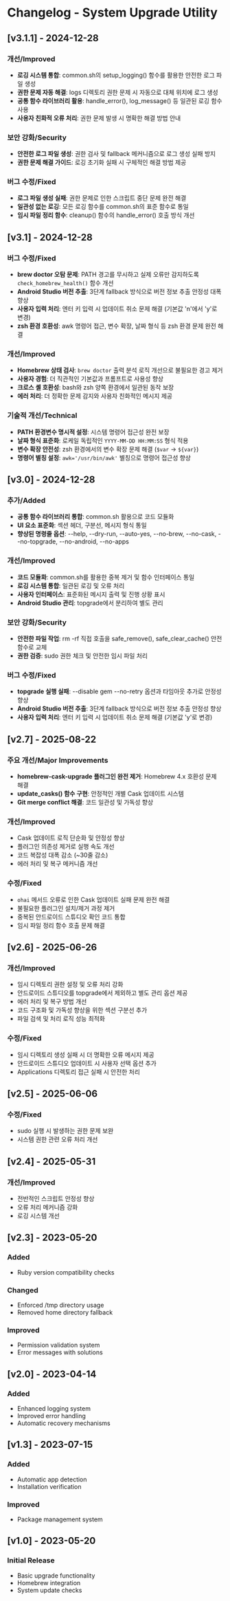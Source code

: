 # Changelog - System Upgrade Utility

## [v3.1.1] - 2024-12-28

### 개선/Improved

- **로깅 시스템 통합**: common.sh의 setup_logging() 함수를 활용한 안전한 로그 파일 생성
- **권한 문제 자동 해결**: logs 디렉토리 권한 문제 시 자동으로 대체 위치에 로그 생성
- **공통 함수 라이브러리 활용**: handle_error(), log_message() 등 일관된 로깅 함수 사용
- **사용자 친화적 오류 처리**: 권한 문제 발생 시 명확한 해결 방법 안내

### 보안 강화/Security

- **안전한 로그 파일 생성**: 권한 검사 및 fallback 메커니즘으로 로그 생성 실패 방지
- **권한 문제 해결 가이드**: 로깅 초기화 실패 시 구체적인 해결 방법 제공

### 버그 수정/Fixed

- **로그 파일 생성 실패**: 권한 문제로 인한 스크립트 중단 문제 완전 해결
- **일관성 없는 로깅**: 모든 로깅 함수를 common.sh의 표준 함수로 통일
- **임시 파일 정리 함수**: cleanup() 함수의 handle_error() 호출 방식 개선

## [v3.1] - 2024-12-28

### 버그 수정/Fixed

- **brew doctor 오탐 문제**: PATH 경고를 무시하고 실제 오류만 감지하도록 `check_homebrew_health()` 함수 개선
- **Android Studio 버전 추출**: 3단계 fallback 방식으로 버전 정보 추출 안정성 대폭 향상
- **사용자 입력 처리**: 엔터 키 입력 시 업데이트 취소 문제 해결 (기본값 'n'에서 'y'로 변경)
- **zsh 환경 호환성**: awk 명령어 접근, 변수 확장, 날짜 형식 등 zsh 환경 문제 완전 해결

### 개선/Improved

- **Homebrew 상태 검사**: `brew doctor` 출력 분석 로직 개선으로 불필요한 경고 제거
- **사용자 경험**: 더 직관적인 기본값과 프롬프트로 사용성 향상
- **크로스 셸 호환성**: bash와 zsh 양쪽 환경에서 일관된 동작 보장
- **에러 처리**: 더 정확한 문제 감지와 사용자 친화적인 메시지 제공

### 기술적 개선/Technical

- **PATH 환경변수 명시적 설정**: 시스템 명령어 접근성 완전 보장
- **날짜 형식 표준화**: 로케일 독립적인 `YYYY-MM-DD HH:MM:SS` 형식 적용
- **변수 확장 안전성**: zsh 환경에서의 변수 확장 문제 해결 (`$var` → `${var}`)
- **명령어 별칭 설정**: `awk='/usr/bin/awk'` 별칭으로 명령어 접근성 향상

## [v3.0] - 2024-12-28

### 추가/Added

- **공통 함수 라이브러리 통합**: common.sh 활용으로 코드 모듈화
- **UI 요소 표준화**: 섹션 헤더, 구분선, 메시지 형식 통일
- **향상된 명령줄 옵션**: --help, --dry-run, --auto-yes, --no-brew, --no-cask, --no-topgrade, --no-android, --no-apps

### 개선/Improved

- **코드 모듈화**: common.sh를 활용한 중복 제거 및 함수 인터페이스 통일
- **로깅 시스템 통합**: 일관된 로깅 및 오류 처리
- **사용자 인터페이스**: 표준화된 메시지 출력 및 진행 상황 표시
- **Android Studio 관리**: topgrade에서 분리하여 별도 관리

### 보안 강화/Security

- **안전한 파일 작업**: rm -rf 직접 호출을 safe_remove(), safe_clear_cache() 안전 함수로 교체
- **권한 검증**: sudo 권한 체크 및 안전한 임시 파일 처리

### 버그 수정/Fixed

- **topgrade 실행 실패**: --disable gem --no-retry 옵션과 타임아웃 추가로 안정성 향상
- **Android Studio 버전 추출**: 3단계 fallback 방식으로 버전 정보 추출 안정성 향상
- **사용자 입력 처리**: 엔터 키 입력 시 업데이트 취소 문제 해결 (기본값 'y'로 변경)

## [v2.7] - 2025-08-22

### 주요 개선/Major Improvements

- **homebrew-cask-upgrade 플러그인 완전 제거**: Homebrew 4.x 호환성 문제 해결
- **update_casks() 함수 구현**: 안정적인 개별 Cask 업데이트 시스템
- **Git merge conflict 해결**: 코드 일관성 및 가독성 향상

### 개선/Improved

- Cask 업데이트 로직 단순화 및 안정성 향상
- 플러그인 의존성 제거로 실행 속도 개선
- 코드 복잡성 대폭 감소 (~30줄 감소)
- 에러 처리 및 복구 메커니즘 개선

### 수정/Fixed

- `ohai` 메서드 오류로 인한 Cask 업데이트 실패 문제 완전 해결
- 불필요한 플러그인 설치/제거 과정 제거
- 중복된 안드로이드 스튜디오 확인 코드 통합
- 임시 파일 정리 함수 호출 문제 해결

## [v2.6] - 2025-06-26

### 개선/Improved

- 임시 디렉토리 권한 설정 및 오류 처리 강화
- 안드로이드 스튜디오를 topgrade에서 제외하고 별도 관리 옵션 제공
- 에러 처리 및 복구 방법 개선
- 코드 구조화 및 가독성 향상을 위한 섹션 구분선 추가
- 파일 검색 및 처리 로직 성능 최적화

### 수정/Fixed

- 임시 디렉토리 생성 실패 시 더 명확한 오류 메시지 제공
- 안드로이드 스튜디오 업데이트 시 사용자 선택 옵션 추가
- Applications 디렉토리 접근 실패 시 안전한 처리

## [v2.5] - 2025-06-06

### 수정/Fixed

- sudo 실행 시 발생하는 권한 문제 보완
- 시스템 권한 관련 오류 처리 개선

## [v2.4] - 2025-05-31

### 개선/Improved

- 전반적인 스크립트 안정성 향상
- 오류 처리 메커니즘 강화
- 로깅 시스템 개선

## [v2.3] - 2023-05-20

### Added

- Ruby version compatibility checks

### Changed

- Enforced /tmp directory usage
- Removed home directory fallback

### Improved

- Permission validation system
- Error messages with solutions

## [v2.0] - 2023-04-14

### Added

- Enhanced logging system
- Improved error handling
- Automatic recovery mechanisms

## [v1.3] - 2023-07-15

### Added

- Automatic app detection
- Installation verification

### Improved

- Package management system

## [v1.0] - 2023-05-20

### Initial Release

- Basic upgrade functionality
- Homebrew integration
- System update checks
